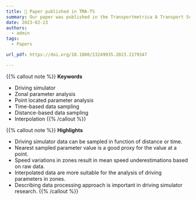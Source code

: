 ```yaml
---
title: 📖 Paper published in TMA-TS
summary: Our paper was published in the Transportmetrica A Transport Science.
date: 2023-02-23
authors:
  - admin
tags:
  - Papers

url_pdf: https://doi.org/10.1080/23249935.2023.2179347

---
```


{{% callout note %}}
**Keywords**
- Driving simulator
- Zonal parameter analysis
- Point located parameter analysis
- Time-based data sampling
- Distance-based data sampling
- Interpolation
{{% /callout %}}

{{% callout note %}}
**Highlights**
- Driving simulator data can be sampled in function of distance or time.
- Nearest sampled parameter value is a good proxy for the value at a point.
- Speed variations in zones result in mean speed underestimations based on raw data.
- Interpolated data are more suitable for the analysis of driving parameters in zones.
- Describing data processing approach is important in driving simulator research.
{{% /callout %}}

